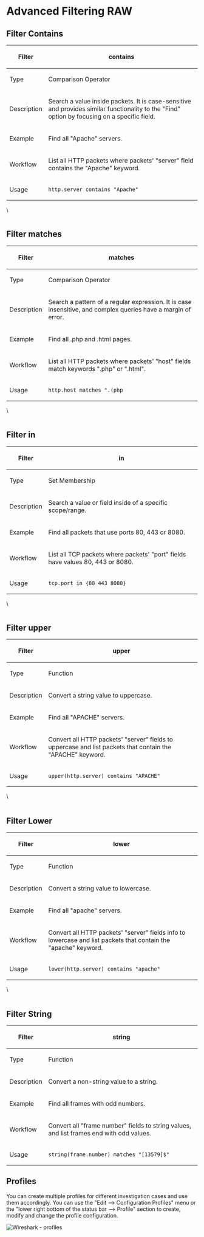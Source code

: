 # Advanced Filtering RAW

## Filter Contains

| <p>Filter<br></p> | <p>contains<br></p>                                                                                                                                     |
| ----------------- | ------------------------------------------------------------------------------------------------------------------------------------------------------- |
| Type              | <p>Comparison Operator<br></p>                                                                                                                          |
| Description       | <p>Search a value inside packets. It is case-sensitive and provides similar functionality to the "Find" option by focusing on a specific field.<br></p> |
| Example           | <p>Find all "Apache" servers.<br></p>                                                                                                                   |
| Workflow          | <p>List all HTTP packets where packets' "server" field contains the "Apache" keyword.<br></p>                                                           |
| Usage             | <p><code>http.server contains "Apache"</code><br></p>                                                                                                   |

\


<figure><img src="https://tryhackme-images.s3.amazonaws.com/user-uploads/6131132af49360005df01ae3/room-content/fb733f3af660c22a26d44e4087dc38a3.png" alt=""><figcaption></figcaption></figure>





## Filter matches

| <p>Filter<br></p> | <p>matches<br></p>                                                                                                       |
| ----------------- | ------------------------------------------------------------------------------------------------------------------------ |
| Type              | <p>Comparison Operator<br></p>                                                                                           |
| Description       | <p>Search a pattern of a regular expression. It is case insensitive, and complex queries have a margin of error.<br></p> |
| Example           | <p>Find all .php and .html pages.<br></p>                                                                                |
| Workflow          | <p>List all HTTP packets where packets' "host" fields match keywords ".php" or ".html".<br></p>                          |
| Usage             | <p><code>http.host matches "\.(php|html)"</code><br></p>                                                                 |

\


<figure><img src="https://tryhackme-images.s3.amazonaws.com/user-uploads/6131132af49360005df01ae3/room-content/c7c03c7306f9965b97423f8431a944cb.png" alt=""><figcaption></figcaption></figure>



## Filter in

| <p>Filter<br></p> | <p>in<br></p>                                                                             |
| ----------------- | ----------------------------------------------------------------------------------------- |
| Type              | <p> Set Membership<br></p>                                                                |
| Description       | <p>Search a value or field inside of a specific scope/range.<br></p>                      |
| Example           | <p>Find all packets that use ports 80, 443 or 8080.<br></p>                               |
| Workflow          | <p>List all TCP packets where packets' "port" fields have values 80, 443 or 8080.<br></p> |
| Usage             | <p><code>tcp.port in {80 443 8080}</code><br></p>                                         |

\


<figure><img src="https://tryhackme-images.s3.amazonaws.com/user-uploads/6131132af49360005df01ae3/room-content/db1cac52cf9ff629c21d104834cb689e.png" alt=""><figcaption></figcaption></figure>



## Filter upper

| <p>Filter<br></p> | <p>upper<br></p>                                                                                                      |
| ----------------- | --------------------------------------------------------------------------------------------------------------------- |
| Type              | <p>Function<br></p>                                                                                                   |
| Description       | <p>Convert a string value to uppercase.<br></p>                                                                       |
| Example           | <p>Find all "APACHE" servers.<br></p>                                                                                 |
| Workflow          | <p>Convert all HTTP packets' "server" fields to uppercase and list packets that contain the "APACHE" keyword.<br></p> |
| Usage             | <p><code>upper(http.server) contains "APACHE"</code><br></p>                                                          |

\


<figure><img src="https://tryhackme-images.s3.amazonaws.com/user-uploads/6131132af49360005df01ae3/room-content/289b8e6c53ab1adfd894874b7053de75.png" alt=""><figcaption></figcaption></figure>



## Filter Lower

| <p>Filter<br></p> | <p>lower<br></p>                                                                                                           |
| ----------------- | -------------------------------------------------------------------------------------------------------------------------- |
| Type              | <p>Function<br></p>                                                                                                        |
| Description       | <p>Convert a string value to lowercase.<br></p>                                                                            |
| Example           | <p>Find all "apache" servers.<br></p>                                                                                      |
| Workflow          | <p>Convert all HTTP packets' "server" fields info to lowercase and list packets that contain the "apache" keyword.<br></p> |
| Usage             | <p><code>lower(http.server) contains "apache"</code><br></p>                                                               |

\


<figure><img src="https://tryhackme-images.s3.amazonaws.com/user-uploads/6131132af49360005df01ae3/room-content/6cb5da0c3d4b10a3f29f15a193b9ab92.png" alt=""><figcaption></figcaption></figure>

## Filter String

| <p>Filter<br></p> | <p>string<br></p>                                                                                   |
| ----------------- | --------------------------------------------------------------------------------------------------- |
| Type              | <p>Function<br></p>                                                                                 |
| Description       | <p>Convert a non-string value to a string.<br></p>                                                  |
| Example           | <p>Find all frames with odd numbers.<br></p>                                                        |
| Workflow          | <p>Convert all "frame number" fields to string values, and list frames end with odd values.<br></p> |
| Usage             | <p><code>string(frame.number) matches "[13579]$"</code><br></p>                                     |

## Profiles

You can create multiple profiles for different investigation cases and use them accordingly. You can use the "Edit --> Configuration Profiles" menu or the "lower right bottom of the status bar --> Profile" section to create, modify and change the profile configuration.

![Wireshark - profiles](https://tryhackme-images.s3.amazonaws.com/user-uploads/6131132af49360005df01ae3/room-content/9254b0bb582c55723327550a68c9a11e.png)

